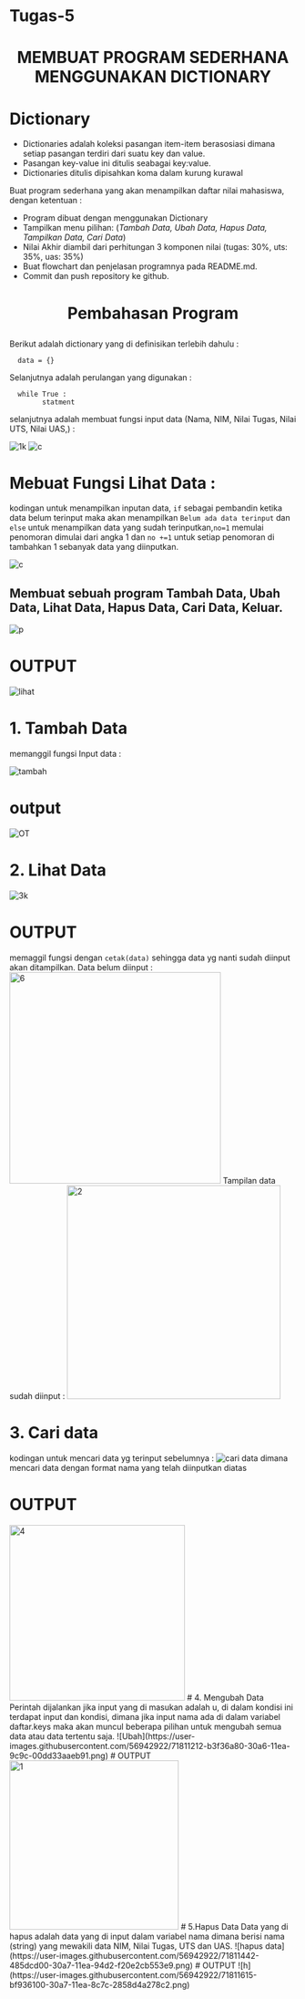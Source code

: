 # Tugas-5
# <p align="center">MEMBUAT PROGRAM SEDERHANA MENGGUNAKAN DICTIONARY</p>
# Dictionary
* Dictionaries adalah koleksi pasangan item-item berasosiasi dimana setiap pasangan terdiri dari suatu key dan value.
* Pasangan key-value ini ditulis seabagai key:value.
* Dictionaries ditulis dipisahkan koma dalam kurung kurawal

Buat program sederhana yang akan menampilkan daftar nilai mahasiswa, dengan ketentuan :

* Program dibuat dengan menggunakan Dictionary
* Tampilkan menu pilihan: (*Tambah Data, Ubah Data, Hapus Data, Tampilkan Data, Cari Data*)
* Nilai Akhir diambil dari perhitungan 3 komponen nilai (tugas: 30%, uts: 35%, uas: 35%)
* Buat flowchart dan penjelasan programnya pada README.md.
* Commit dan push repository ke github.
# <p align="center">Pembahasan Program</p>
Berikut adalah dictionary yang di definisikan terlebih dahulu :

      data = {}
      
Selanjutnya adalah perulangan yang digunakan :

      while True :
            statment
            
selanjutnya adalah membuat fungsi input data (Nama, NIM, Nilai Tugas, Nilai UTS, Nilai UAS,) :

![1k](https://user-images.githubusercontent.com/56942922/71726925-2e37ab00-2e6b-11ea-9d54-6b0130f0f715.png)
![c](https://user-images.githubusercontent.com/56942922/71778262-32d0a080-2fde-11ea-92b0-afe3cd7aa8c3.png)

# Mebuat Fungsi Lihat Data :
kodingan untuk menampilkan inputan data, ``if`` sebagai pembandin ketika data belum terinput maka akan menampilkan ``Belum ada data terinput`` dan ``else`` untuk menampilkan data yang sudah terinputkan,``no=1`` memulai penomoran dimulai dari angka 1 dan ``no +=1`` untuk setiap penomoran di tambahkan 1 sebanyak data yang diinputkan.

![c](https://user-images.githubusercontent.com/56942922/71778246-e84f2400-2fdd-11ea-9273-cc13d2b71040.png)

## Membuat sebuah program Tambah Data, Ubah Data, Lihat Data, Hapus Data, Cari Data, Keluar.

![p](https://user-images.githubusercontent.com/56942922/71778328-09fcdb00-2fdf-11ea-9a7b-f9a484ef90b4.png)
# OUTPUT
![lihat](https://user-images.githubusercontent.com/56942922/71778384-c22a8380-2fdf-11ea-842c-3b58ace3f973.png)

# 1. Tambah Data
memanggil fungsi Input data :

![tambah](https://user-images.githubusercontent.com/56942922/71778455-a1166280-2fe0-11ea-87eb-4c7b8ca6ceb8.png)
# output
![OT](https://user-images.githubusercontent.com/56942922/71778484-12561580-2fe1-11ea-897c-c8d6a60a1801.png)
# 2. Lihat Data
![3k](https://user-images.githubusercontent.com/56942922/71778516-7973ca00-2fe1-11ea-9963-445632459f65.png)
# OUTPUT
memaggil fungsi dengan ``cetak(data)`` sehingga data yg nanti sudah diinput akan ditampilkan.
      Data belum diinput :
<img width="371" alt="6" src="https://user-images.githubusercontent.com/56942922/71778534-cfe10880-2fe1-11ea-99bc-f8b92e669144.png">
      Tampilan data sudah diinput :
<img width="375" alt="2" src="https://user-images.githubusercontent.com/56942922/71778580-47af3300-2fe2-11ea-86b0-187a7b8a3cdb.png">
# 3. Cari data
kodingan untuk mencari data yg terinput sebelumnya :
![cari data](https://user-images.githubusercontent.com/56942922/71810851-e81a5b80-30a5-11ea-99f2-9c91e284f47f.png)
      dimana mencari data dengan format nama yang telah diinputkan diatas
# OUTPUT
<img width="308" alt="4" src="https://user-images.githubusercontent.com/56942922/71810979-34fe3200-30a6-11ea-869a-07302af79398.png">
# 4. Mengubah Data
Perintah dijalankan jika input yang di masukan adalah u, di dalam kondisi ini terdapat input dan kondisi, dimana jika input nama ada di dalam variabel daftar.keys maka akan muncul beberapa pilihan untuk mengubah semua data atau data tertentu saja.
![Ubah](https://user-images.githubusercontent.com/56942922/71811212-b3f36a80-30a6-11ea-9c9c-00dd33aaeb91.png)
# OUTPUT
<img width="297" alt="1" src="https://user-images.githubusercontent.com/56942922/71811305-ea30ea00-30a6-11ea-82ac-1ac62b0fa3eb.png">
# 5.Hapus Data
Data yang di hapus adalah data yang di input dalam variabel nama dimana berisi nama (string) yang mewakili data NIM, Nilai Tugas, UTS dan UAS.
![hapus data](https://user-images.githubusercontent.com/56942922/71811442-485dcd00-30a7-11ea-94d2-f20e2cb553e9.png)
# OUTPUT
![h](https://user-images.githubusercontent.com/56942922/71811615-bf936100-30a7-11ea-8c7c-2858d4a278c2.png)


